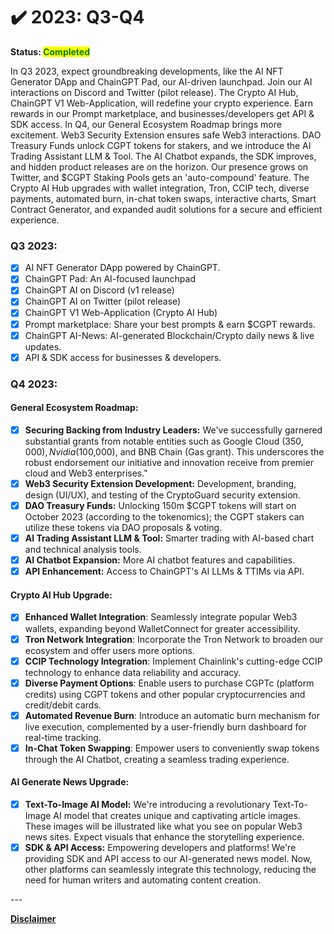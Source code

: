 # ✔️ 2023: Q3-Q4

**Status:&#x20;**<mark style="color:green;">**Completed**</mark>

In Q3 2023, expect groundbreaking developments, like the AI NFT Generator DApp and ChainGPT Pad, our AI-driven launchpad. Join our AI interactions on Discord and Twitter (pilot release). The Crypto AI Hub, ChainGPT V1 Web-Application, will redefine your crypto experience. Earn rewards in our Prompt marketplace, and businesses/developers get API & SDK access. In Q4, our General Ecosystem Roadmap brings more excitement. Web3 Security Extension ensures safe Web3 interactions. DAO Treasury Funds unlock CGPT tokens for stakers, and we introduce the AI Trading Assistant LLM & Tool. The AI Chatbot expands, the SDK improves, and hidden product releases are on the horizon. Our presence grows on Twitter, and $CGPT Staking Pools gets an 'auto-compound' feature. The Crypto AI Hub upgrades with wallet integration, Tron, CCIP tech, diverse payments, automated burn, in-chat token swaps, interactive charts, Smart Contract Generator, and expanded audit solutions for a secure and efficient experience.

### **Q3 2023:**

* [x] AI NFT Generator DApp powered by ChainGPT.
* [x] ChainGPT Pad: An AI-focused launchpad&#x20;
* [x] ChainGPT AI on Discord (v1 release)
* [x] ChainGPT AI on Twitter (pilot release)
* [x] ChainGPT V1 Web-Application (Crypto AI Hub)
* [x] Prompt marketplace: Share your best prompts & earn $CGPT rewards.
* [x] ChainGPT AI-News: AI-generated Blockchain/Crypto daily news & live updates.
* [x] API & SDK access for businesses & developers.

### **Q4 2023:**

#### **General Ecosystem Roadmap:**

* [x] **Securing Backing from Industry Leaders:** We've successfully garnered substantial grants from notable entities such as Google Cloud ($350,000), Nvidia ($100,000), and BNB Chain (Gas grant). This underscores the robust endorsement our initiative and innovation receive from premier cloud and Web3 enterprises."
* [x] **Web3 Security Extension Development:** Development, branding, design (UI/UX), and testing of the CryptoGuard security extension.
* [x] **DAO Treasury Funds:** Unlocking 150m $CGPT tokens will start on October 2023 (according to the tokenomics); the CGPT stakers can utilize these tokens via DAO proposals & voting.&#x20;
* [x] **AI Trading Assistant LLM & Tool:** Smarter trading with AI-based chart and technical analysis tools.
* [x] **AI Chatbot Expansion:** More AI chatbot features and capabilities.&#x20;
* [x] **API Enhancement:** Access to ChainGPT's AI LLMs & TTIMs via API.

#### **Crypto AI Hub Upgrade:**

* [x] **Enhanced Wallet Integration**: Seamlessly integrate popular Web3 wallets, expanding beyond WalletConnect for greater accessibility.
* [x] **Tron Network Integration**: Incorporate the Tron Network to broaden our ecosystem and offer users more options.
* [x] **CCIP Technology Integration**: Implement Chainlink's cutting-edge CCIP technology to enhance data reliability and accuracy.
* [x] **Diverse Payment Options**: Enable users to purchase CGPTc (platform credits) using CGPT tokens and other popular cryptocurrencies and credit/debit cards.
* [x] **Automated Revenue Burn**: Introduce an automatic burn mechanism for live execution, complemented by a user-friendly burn dashboard for real-time tracking.
* [x] **In-Chat Token Swapping**: Empower users to conveniently swap tokens through the AI Chatbot, creating a seamless trading experience.

#### **AI Generate News Upgrade:**&#x20;

* [x] **Text-To-Image AI Model:** We're introducing a revolutionary Text-To-Image AI model that creates unique and captivating article images. These images will be illustrated like what you see on popular Web3 news sites. Expect visuals that enhance the storytelling experience.
* [x] **SDK & API Access:** Empowering developers and platforms! We're providing SDK and API access to our AI-generated news model. Now, other platforms can seamlessly integrate this technology, reducing the need for human writers and automating content creation.

\---

[**Disclaimer**](../../misc/legal-docs/disclaimer.md)
